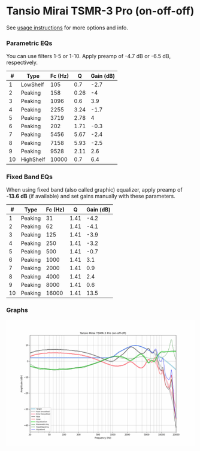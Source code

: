 # Tansio Mirai TSMR-3 Pro (on-off-off)
See [usage instructions](https://github.com/jaakkopasanen/AutoEq#usage) for more options and info.

### Parametric EQs
You can use filters 1-5 or 1-10. Apply preamp of -4.7 dB or -6.5 dB, respectively.

|   # | Type      |   Fc (Hz) |    Q |   Gain (dB) |
|-----|-----------|-----------|------|-------------|
|   1 | LowShelf  |       105 | 0.7  |        -2.7 |
|   2 | Peaking   |       158 | 0.26 |        -4   |
|   3 | Peaking   |      1096 | 0.6  |         3.9 |
|   4 | Peaking   |      2255 | 3.24 |        -1.7 |
|   5 | Peaking   |      3719 | 2.78 |         4   |
|   6 | Peaking   |       202 | 1.71 |        -0.3 |
|   7 | Peaking   |      5456 | 5.67 |        -2.4 |
|   8 | Peaking   |      7158 | 5.93 |        -2.5 |
|   9 | Peaking   |      9528 | 2.11 |         2.6 |
|  10 | HighShelf |     10000 | 0.7  |         6.4 |

### Fixed Band EQs
When using fixed band (also called graphic) equalizer, apply preamp of **-13.6 dB** (if available) and set gains manually with these parameters.

|   # | Type    |   Fc (Hz) |    Q |   Gain (dB) |
|-----|---------|-----------|------|-------------|
|   1 | Peaking |        31 | 1.41 |        -4.2 |
|   2 | Peaking |        62 | 1.41 |        -4.1 |
|   3 | Peaking |       125 | 1.41 |        -3.9 |
|   4 | Peaking |       250 | 1.41 |        -3.2 |
|   5 | Peaking |       500 | 1.41 |        -0.7 |
|   6 | Peaking |      1000 | 1.41 |         3.1 |
|   7 | Peaking |      2000 | 1.41 |         0.9 |
|   8 | Peaking |      4000 | 1.41 |         2.4 |
|   9 | Peaking |      8000 | 1.41 |         0.6 |
|  10 | Peaking |     16000 | 1.41 |        13.5 |

### Graphs
![](./Tansio%20Mirai%20TSMR-3%20Pro%20(on-off-off).png)
